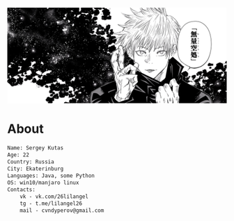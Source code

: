 ![Banner](asserts/muryokusho.webp)

# About

``` 
Name: Sergey Kutas
Age: 22
Country: Russia
City: Ekaterinburg
Languages: Java, some Python
OS: win10/manjaro linux
Contacts: 
    vk - vk.com/26lilangel
    tg - t.me/lilangel26
    mail - cvndyperov@gmail.com
```

